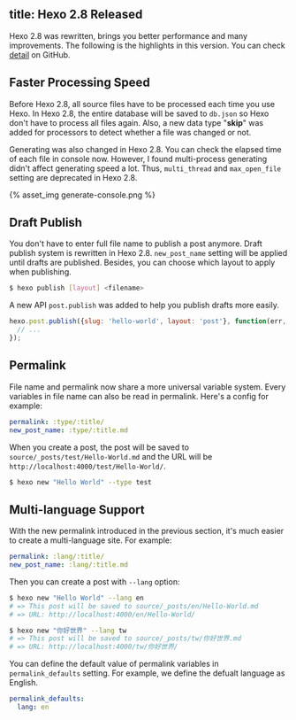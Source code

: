 title: Hexo 2.8 Released
---
Hexo 2.8 was rewritten, brings you better performance and many improvements. The following is the highlights in this version. You can check [detail](https://github.com/ice-services/moleculer/releases/tag/2.8.0) on GitHub.

## Faster Processing Speed

Before Hexo 2.8, all source files have to be processed each time you use Hexo. In Hexo 2.8, the entire database will be saved to `db.json` so Hexo don't have to process all files again. Also, a new data type "**skip**" was added for processors to detect whether a file was changed or not.

Generating was also changed in Hexo 2.8. You can check the elapsed time of each file in console now. However, I found multi-process generating didn't affect generating speed a lot. Thus, `multi_thread` and `max_open_file` setting are deprecated in Hexo 2.8.

{% asset_img generate-console.png %}

## Draft Publish

You don't have to enter full file name to publish a post anymore. Draft publish system is rewritten in Hexo 2.8. `new_post_name` setting will be applied until drafts are published. Besides, you can choose which layout to apply when publishing.

``` bash
$ hexo publish [layout] <filename>
```

A new API `post.publish` was added to help you publish drafts more easily.

``` js
hexo.post.publish({slug: 'hello-world', layout: 'post'}, function(err, target){
  // ...
});
```

## Permalink

File name and permalink now share a more universal variable system. Every variables in file name can also be read in permalink. Here's a config for example:

``` yaml
permalink: :type/:title/
new_post_name: :type/:title.md
```

When you create a post, the post will be saved to `source/_posts/test/Hello-World.md` and the URL will be `http://localhost:4000/test/Hello-World/`.

``` bash
$ hexo new "Hello World" --type test
```

## Multi-language Support

With the new permalink introduced in the previous section, it's much easier to create a multi-language site. For example:

``` yaml
permalink: :lang/:title/
new_post_name: :lang/:title.md
```

Then you can create a post with `--lang` option:

``` bash
$ hexo new "Hello World" --lang en
# => This post will be saved to source/_posts/en/Hello-World.md
# => URL: http://localhost:4000/en/Hello-World/

$ hexo new "你好世界" --lang tw
# => This post will be saved to source/_posts/tw/你好世界.md
# => URL: http://localhost:4000/tw/你好世界/
```

You can define the default value of permalink variables in `permalink_defaults` setting. For example, we define the defualt language as English.

``` yaml
permalink_defaults:
  lang: en
```